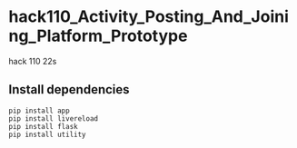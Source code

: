# hack110_Activity_Posting_And_Joining_Platform_Prototype
hack 110 22s

## Install dependencies
```
pip install app
pip install livereload
pip install flask
pip install utility
```
